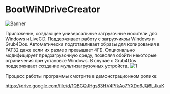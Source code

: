 # BootWiNDriveCreator
![Banner](https://github.com/Naulex/BootWiNDriveCreator/assets/148938265/44610e5d-9343-4bcb-b3e6-470e28309c15)

Приложение, создающее универсальные загрузочные носители для Windows и LiveCD. Поддерживает работу с загрузчиком Windows и Grub4Dos. Автоматически подготавливает образы для копирования в FAT32 даже если их размер превышает 4ГБ. Опционально модифицирует предзагрузочную среду, позволяя обойти некоторые ограничения при установке Windows. В случае с Grub4Dos поддерживает создание мультизагрузочных устройств.
![1](https://github.com/Naulex/BootWiNDriveCreator/assets/148938265/422a6cea-5b2f-4bcf-a413-b5319a5f55fd)


Процесс работы программы смотрите в демонстрационном ролике:

https://drive.google.com/file/d/1QBGQJHgs83HV4PfkAo7YXDq6JQ6LJkuK

